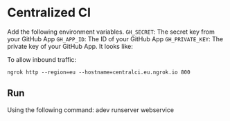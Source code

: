 # Centralized CI

Add the following environment variables.
``GH_SECRET``: The secret key from your GitHub App
``GH_APP_ID``: The ID of your GitHub App
``GH_PRIVATE_KEY``: The private key of your GitHub App. It looks like:

To allow inbound traffic:
```
ngrok http --region=eu --hostname=centralci.eu.ngrok.io 800
```

Run
-----
Using the following command:
adev runserver webservice